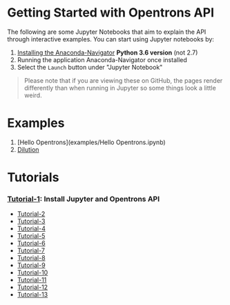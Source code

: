 # Getting Started with Opentrons API

The following are some Jupyter Notebooks that aim to explain the API through interactive examples. You can start using Jupyter notebooks by:

1. [Installing the Anaconda-Navigator](https://www.continuum.io/downloads) **Python 3.6 version** (not 2.7)
2. Running the application Anaconda-Navigator once installed
3. Select the `Launch` button under "Jupyter Notebook"

> Please note that if you are viewing these on GitHub, the pages render differently than when running in Jupyter so some things look a little weird.

# Examples
1. [Hello Opentrons](examples/Hello Opentrons.ipynb)
2. [Dilution](examples/Dilution.ipynb)

# Tutorials

### [Tutorial-1](tutorials/Tutorial-1/Tutorial-1.ipynb): Install Jupyter and Opentrons API
- [Tutorial-2](tutorials/Tutorial-2/Tutorial-2.ipynb)
- [Tutorial-3](tutorials/Tutorial-3/Tutorial-3.ipynb)
- [Tutorial-4](tutorials/Tutorial-4/Tutorial-4.ipynb)
- [Tutorial-5](tutorials/Tutorial-5/Tutorial-5.ipynb)
- [Tutorial-6](tutorials/Tutorial-6/Tutorial-6.ipynb)
- [Tutorial-7](tutorials/Tutorial-7/Tutorial-7.ipynb)
- [Tutorial-8](tutorials/Tutorial-8/Tutorial-8.ipynb)
- [Tutorial-9](tutorials/Tutorial-9/Tutorial-9.ipynb)
- [Tutorial-10](tutorials/Tutorial-10/Tutorial-10.ipynb)
- [Tutorial-11](tutorials/Tutorial-11/Tutorial-11.ipynb)
- [Tutorial-12](tutorials/Tutorial-12/Tutorial-12.ipynb)
- [Tutorial-13](tutorials/Tutorial-13.ipynb)
